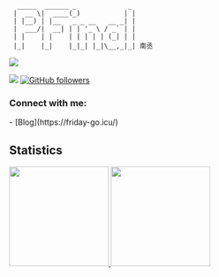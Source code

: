```shell
  _____  ______ _             _ 
 |  __ \|  ____(_)           | |
 | |__) | |__   _ _ __   __ _| |
 |  ___/|  __| | | '_ \ / _` | |
 | |    | |    | | | | | (_| | |
 |_|    |_|    |_|_| |_|\__,_|_| 南丞
```
<p align="left">
  <img src="https://github-profile-trophy.vercel.app/?username=Neroxiezi&theme=flat">
</p>

![](https://komarev.com/ghpvc/?username=your-github-Neroxiezi&color=brightgreen)
[![GitHub followers](https://img.shields.io/github/followers/Neroxiezi.svg?style=social&label=Follow&maxAge=2592000)](https://github.com/Neroxiezi?tab=followers)


<h3 align="left">Connect with me:</h3>
- [Blog](https://friday-go.icu/)

## Statistics

<a href="https://github.com/Neroxiezi">
  <img height="180em" src="https://github-readme-stats.vercel.app/api?username=Neroxiezi&show_icons=true&theme=radical">
  <img height="180em" src="https://github-readme-stats.vercel.app/api/top-langs/?username=Neroxiezi&hide=ipynb,html&layout=compact&show_icons=true&theme=radical">
</a>
